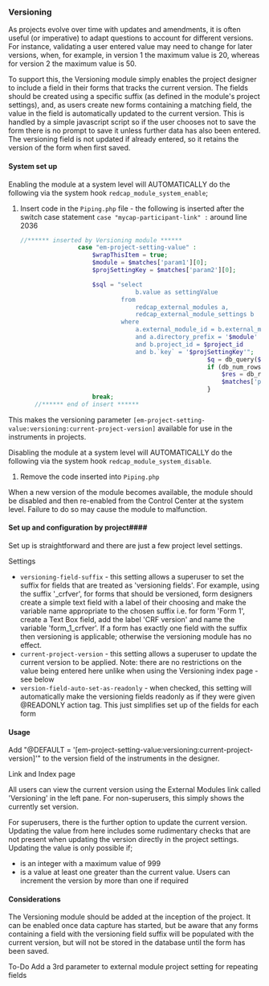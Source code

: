﻿### Versioning ###

As projects evolve over time with updates and amendments, it is often useful (or imperative) to adapt questions to
account for different versions. For instance, validating a user entered value may need to change for later versions, 
when, for example, in version 1 the maximum value is 20, whereas for version 2 the maximum value is 50.

To support this, the Versioning module simply enables the project designer to include a field in their forms that tracks
the current version. The fields should be created using a specific suffix (as defined in the module's project settings),
and, as users create new forms containing a matching field, the value in the field is automatically updated to the 
current version. This is handled by a simple javascript script so if the user chooses not to save the form there is
no prompt to save it unless further data has also been entered. The versioning field is not updated if already entered,
so it retains the version of the form when first saved.

#### System set up ####

Enabling the module at a system level will AUTOMATICALLY do the following via the system hook
`redcap_module_system_enable`;

1. Insert code in the `Piping.php` file - the following is inserted after the switch case statement `case "mycap-participant-link" :` around line 2036
    ```php
    //****** inserted by Versioning module ******
                    case "em-project-setting-value" :
                        $wrapThisItem = true;
                        $module = $matches['param1'][0];
                        $projSettingKey = $matches['param2'][0];

                        $sql = "select
                                    b.value as settingValue
                                from
                                    redcap_external_modules a,
                                    redcap_external_module_settings b
                                where
                                    a.external_module_id = b.external_module_id
                                    and a.directory_prefix = '$module'
                                    and b.project_id = $project_id
                                    and b.`key` = '$projSettingKey'";
                                                        $q = db_query($sql);
                                                        if (db_num_rows($q)) {
                                                            $res = db_result($q, 0);
                                                            $matches['post-pipe'][$key] = $res;
                                                        }
                        break;
        //****** end of insert ******
    ```
  This makes the versioning parameter `[em-project-setting-value:versioning:current-project-version]` available for use in the instruments in projects.

Disabling the module at a system level will AUTOMATICALLY do the following via the system hook
`redcap_module_system_disable`.
1. Remove the code inserted into `Piping.php`

When a new version of the module becomes available, the module should be disabled and then re-enabled from the Control Center at the system level. Failure to do so may cause the module to malfunction.

#### Set up and configuration by project####


Set up is straightforward and there are just a few project level settings.

Settings

- `versioning-field-suffix` - this setting allows a superuser to set the suffix for fields that are treated as
  'versioning fields'. For example, using the suffix '_crfver', for forms that should be versioned, form designers 
  create a simple text field with a label of their choosing and make the variable name appropriate to the chosen suffix
  i.e. for form 'Form 1', create a Text Box field, add the label 'CRF version' and name the variable 'form_1_crfver'.
  If a form has exactly one field with the suffix then versioning is applicable; otherwise the versioning module has
  no effect.
- `current-project-version` - this setting allows a superuser to update the current version to be applied. Note: there
  are no restrictions on the value being entered here unlike when using the Versioning index page - see below
- `version-field-auto-set-as-readonly` - when checked, this setting will automatically make the versioning fields 
  readonly as if they were given @READONLY action tag. This just simplifies set up of the fields for each form

#### Usage

Add "@DEFAULT = '[em-project-setting-value:versioning:current-project-version]'" to the version field
of the instruments in the designer.

Link and Index page

All users can view the current version using the External Modules link called 'Versioning' in the left pane. For 
non-superusers, this simply shows the currently set version.

For superusers, there is the further option to update the current version. Updating the value from here includes some
rudimentary checks that are not present when updating the version directly in the project settings. Updating the value
is only possible if;
- is an integer with a maximum value of 999
- is a value at least one greater than the current value. Users can increment the version by more than one if required

#### Considerations

The Versioning module should be added at the inception of the project. It can be enabled once data capture has started,
but be aware that any forms containing a field with the versioning field suffix will be populated with the current
version, but will not be stored in the database until the form has been saved.

To-Do
Add a 3rd parameter to external module project setting for repeating fields